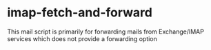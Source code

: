 imap-fetch-and-forward
======================

This mail script is primarily for forwarding mails from Exchange/IMAP services which does not provide a forwarding option 
